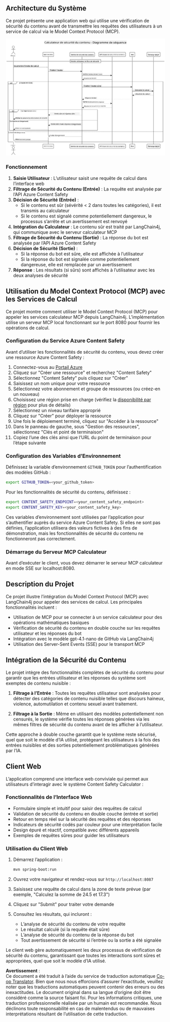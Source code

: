 <!--
CO_OP_TRANSLATOR_METADATA:
{
  "original_hash": "e5ea5e7582f70008ea9bec3b3820f20a",
  "translation_date": "2025-07-13T23:11:13+00:00",
  "source_file": "04-PracticalImplementation/samples/java/containerapp/README.md",
  "language_code": "fr"
}
-->
## Architecture du Système

Ce projet présente une application web qui utilise une vérification de sécurité du contenu avant de transmettre les requêtes des utilisateurs à un service de calcul via le Model Context Protocol (MCP).

![Diagramme de l'Architecture du Système](../../../../../../translated_images/plant.b079fed84e945b7c2978993a16163bb53f0517cfe3548d2e442ff40d619ba4b4.fr.png)

### Fonctionnement

1. **Saisie Utilisateur** : L’utilisateur saisit une requête de calcul dans l’interface web  
2. **Filtrage de Sécurité du Contenu (Entrée)** : La requête est analysée par l’API Azure Content Safety  
3. **Décision de Sécurité (Entrée)** :  
   - Si le contenu est sûr (sévérité < 2 dans toutes les catégories), il est transmis au calculateur  
   - Si le contenu est signalé comme potentiellement dangereux, le processus s’arrête et un avertissement est renvoyé  
4. **Intégration du Calculateur** : Le contenu sûr est traité par LangChain4j, qui communique avec le serveur calculateur MCP  
5. **Filtrage de Sécurité du Contenu (Sortie)** : La réponse du bot est analysée par l’API Azure Content Safety  
6. **Décision de Sécurité (Sortie)** :  
   - Si la réponse du bot est sûre, elle est affichée à l’utilisateur  
   - Si la réponse du bot est signalée comme potentiellement dangereuse, elle est remplacée par un avertissement  
7. **Réponse** : Les résultats (si sûrs) sont affichés à l’utilisateur avec les deux analyses de sécurité

## Utilisation du Model Context Protocol (MCP) avec les Services de Calcul

Ce projet montre comment utiliser le Model Context Protocol (MCP) pour appeler les services calculateur MCP depuis LangChain4j. L’implémentation utilise un serveur MCP local fonctionnant sur le port 8080 pour fournir les opérations de calcul.

### Configuration du Service Azure Content Safety

Avant d’utiliser les fonctionnalités de sécurité du contenu, vous devez créer une ressource Azure Content Safety :

1. Connectez-vous au [Portail Azure](https://portal.azure.com)  
2. Cliquez sur "Créer une ressource" et recherchez "Content Safety"  
3. Sélectionnez "Content Safety" puis cliquez sur "Créer"  
4. Saisissez un nom unique pour votre ressource  
5. Sélectionnez votre abonnement et groupe de ressources (ou créez-en un nouveau)  
6. Choisissez une région prise en charge (vérifiez la [disponibilité par région](https://azure.microsoft.com/en-us/global-infrastructure/services/?products=cognitive-services) pour plus de détails)  
7. Sélectionnez un niveau tarifaire approprié  
8. Cliquez sur "Créer" pour déployer la ressource  
9. Une fois le déploiement terminé, cliquez sur "Accéder à la ressource"  
10. Dans le panneau de gauche, sous "Gestion des ressources", sélectionnez "Clés et point de terminaison"  
11. Copiez l’une des clés ainsi que l’URL du point de terminaison pour l’étape suivante

### Configuration des Variables d’Environnement

Définissez la variable d’environnement `GITHUB_TOKEN` pour l’authentification des modèles GitHub :  
```sh
export GITHUB_TOKEN=<your_github_token>
```

Pour les fonctionnalités de sécurité du contenu, définissez :  
```sh
export CONTENT_SAFETY_ENDPOINT=<your_content_safety_endpoint>
export CONTENT_SAFETY_KEY=<your_content_safety_key>
```

Ces variables d’environnement sont utilisées par l’application pour s’authentifier auprès du service Azure Content Safety. Si elles ne sont pas définies, l’application utilisera des valeurs fictives à des fins de démonstration, mais les fonctionnalités de sécurité du contenu ne fonctionneront pas correctement.

### Démarrage du Serveur MCP Calculateur

Avant d’exécuter le client, vous devez démarrer le serveur MCP calculateur en mode SSE sur localhost:8080.

## Description du Projet

Ce projet illustre l’intégration du Model Context Protocol (MCP) avec LangChain4j pour appeler des services de calcul. Les principales fonctionnalités incluent :

- Utilisation de MCP pour se connecter à un service calculateur pour des opérations mathématiques basiques  
- Vérification de sécurité du contenu en double couche sur les requêtes utilisateur et les réponses du bot  
- Intégration avec le modèle gpt-4.1-nano de GitHub via LangChain4j  
- Utilisation des Server-Sent Events (SSE) pour le transport MCP

## Intégration de la Sécurité du Contenu

Le projet intègre des fonctionnalités complètes de sécurité du contenu pour garantir que les entrées utilisateur et les réponses du système sont exemptes de contenu nuisible :

1. **Filtrage à l’Entrée** : Toutes les requêtes utilisateur sont analysées pour détecter des catégories de contenu nuisible telles que discours haineux, violence, automutilation et contenu sexuel avant traitement.

2. **Filtrage à la Sortie** : Même en utilisant des modèles potentiellement non censurés, le système vérifie toutes les réponses générées via les mêmes filtres de sécurité du contenu avant de les afficher à l’utilisateur.

Cette approche à double couche garantit que le système reste sécurisé, quel que soit le modèle d’IA utilisé, protégeant les utilisateurs à la fois des entrées nuisibles et des sorties potentiellement problématiques générées par l’IA.

## Client Web

L’application comprend une interface web conviviale qui permet aux utilisateurs d’interagir avec le système Content Safety Calculator :

### Fonctionnalités de l’Interface Web

- Formulaire simple et intuitif pour saisir des requêtes de calcul  
- Validation de sécurité du contenu en double couche (entrée et sortie)  
- Retour en temps réel sur la sécurité des requêtes et des réponses  
- Indicateurs de sécurité codés par couleur pour une interprétation facile  
- Design épuré et réactif, compatible avec différents appareils  
- Exemples de requêtes sûres pour guider les utilisateurs

### Utilisation du Client Web

1. Démarrez l’application :  
   ```sh
   mvn spring-boot:run
   ```

2. Ouvrez votre navigateur et rendez-vous sur `http://localhost:8087`

3. Saisissez une requête de calcul dans la zone de texte prévue (par exemple, "Calculez la somme de 24.5 et 17.3")

4. Cliquez sur "Submit" pour traiter votre demande

5. Consultez les résultats, qui incluront :  
   - L’analyse de sécurité du contenu de votre requête  
   - Le résultat calculé (si la requête était sûre)  
   - L’analyse de sécurité du contenu de la réponse du bot  
   - Tout avertissement de sécurité si l’entrée ou la sortie a été signalée

Le client web gère automatiquement les deux processus de vérification de sécurité du contenu, garantissant que toutes les interactions sont sûres et appropriées, quel que soit le modèle d’IA utilisé.

**Avertissement** :  
Ce document a été traduit à l’aide du service de traduction automatique [Co-op Translator](https://github.com/Azure/co-op-translator). Bien que nous nous efforcions d’assurer l’exactitude, veuillez noter que les traductions automatiques peuvent contenir des erreurs ou des inexactitudes. Le document original dans sa langue d’origine doit être considéré comme la source faisant foi. Pour les informations critiques, une traduction professionnelle réalisée par un humain est recommandée. Nous déclinons toute responsabilité en cas de malentendus ou de mauvaises interprétations résultant de l’utilisation de cette traduction.